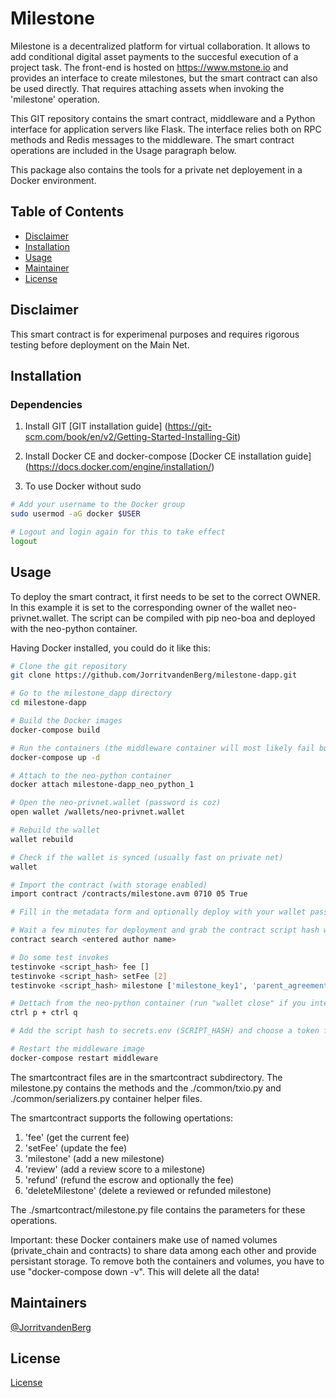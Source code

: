# Milestone
Milestone is a decentralized platform for virtual collaboration. It allows to add conditional digital asset payments to the succesful execution of a project task.
The front-end is hosted on https://www.mstone.io and provides an interface to create milestones, but the smart contract can also be used directly. That requires attaching assets when invoking the 'milestone' operation.

This GIT repository contains the smart contract, middleware and a Python interface for application servers like Flask. The interface relies both on
RPC methods and Redis messages to the middleware. The smart contract operations are included in the Usage paragraph below.

This package also contains the tools for a private net deployement in a Docker environment.

## Table of Contents

- [Disclaimer](#disclaimer)
- [Installation](#installation)
- [Usage](#usage)
- [Maintainer](#maintainer)
- [License](#license)

## Disclaimer
This smart contract is for experimenal purposes and requires rigorous testing before deployment on the Main Net.

## Installation

### Dependencies

1. Install GIT
[GIT installation guide] (https://git-scm.com/book/en/v2/Getting-Started-Installing-Git)

2. Install Docker CE and docker-compose
[Docker CE installation guide] (https://docs.docker.com/engine/installation/)

3. To use Docker without sudo

``` bash
# Add your username to the Docker group
sudo usermod -aG docker $USER

# Logout and login again for this to take effect
logout
 ```

## Usage
To deploy the smart contract, it first needs to be set to the correct OWNER. In this example it is set to the corresponding owner of the wallet neo-privnet.wallet. The script can be compiled with pip neo-boa and deployed with the neo-python container.

Having Docker installed, you could do it like this:

``` bash
# Clone the git repository
git clone https://github.com/JorritvandenBerg/milestone-dapp.git

# Go to the milestone_dapp directory
cd milestone-dapp

# Build the Docker images
docker-compose build

# Run the containers (the middleware container will most likely fail but that is okay for now)
docker-compose up -d

# Attach to the neo-python container
docker attach milestone-dapp_neo_python_1

# Open the neo-privnet.wallet (password is coz)
open wallet /wallets/neo-privnet.wallet

# Rebuild the wallet
wallet rebuild

# Check if the wallet is synced (usually fast on private net)
wallet

# Import the contract (with storage enabled)
import contract /contracts/milestone.avm 0710 05 True

# Fill in the metadata form and optionally deploy with your wallet password after a succesful test invoke

# Wait a few minutes for deployment and grab the contract script hash with
contract search <entered author name>

# Do some test invokes
testinvoke <script_hash> fee []
testinvoke <script_hash> setFee [2]
testinvoke <script_hash> milestone ['milestone_key1', 'parent_agreement2', 'AXAmGd22VaF7w8c5wd5t43HJs9p9WwymMv', 'AVTENjYfJDhtYyNTtmqSxKPx5watyFRqz4', 'github', 1522540800, 1, 'AQ2CAEAmXzCm3yB4ZfwRAuNA6973S2Ehv3', '5', 'NEOGAS', 60]

# Dettach from the neo-python container (run "wallet close" if you intend to stop the container)
ctrl p + ctrl q

# Add the script hash to secrets.env (SCRIPT_HASH) and choose a token for REDIS_AUTH_TOKEN to secure your middleware

# Restart the middleware image
docker-compose restart middleware

 ```
The smartcontract files are in the smartcontract subdirectory. The milestone.py contains the methods and the ./common/txio.py and ./common/serializers.py container helper files.

The smartcontract supports the following opertations:
1. 'fee' (get the current fee)
2. 'setFee' (update the fee) 
3. 'milestone' (add a new milestone)
4. 'review' (add a review score to a milestone)
5. 'refund' (refund the escrow and optionally the fee)
6. 'deleteMilestone' (delete a reviewed or refunded milestone)

The ./smartcontract/milestone.py file contains the parameters for these operations.

Important: these Docker containers make use of named volumes (private_chain and contracts) to share data among each other and provide persistant storage.
To remove both the containers and volumes, you have to use "docker-compose down -v". This will delete all the data!

## Maintainers

[@JorritvandenBerg](mailto:jorrit_van_den_berg@hotmail.com)

## License

[License](LICENSE)
